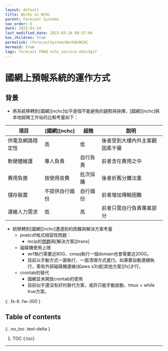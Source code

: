 ```yaml
---
layout: default
title: Works on NCHC
parent: Forecast Systems
nav_order: 6
date: 2023-03-24
last_modified_date: 2023-03-24 09:37:04
has_children: true
permalink: /ForecastSystem/WorkOnNCHC
mermaid: true
tags: forecast CMAQ nchc_service m3nc2gif
---
```


# 國網上預報系統的運作方式

## 背景

- 將系統移轉到[國網][nchc]似乎是個不能避免的趨勢與抉擇，[國網][nchc]與本地超微工作站的比較考量如下：

項目|[國網][nchc]|超微|說明
-|-|-|-
供電及網路穩定性|高|低|後者受到大樓內外主客觀因素干擾
軟硬體維護|專人負責|自行負責|前者含在費用之中
費用負擔|按使用收費|批次採購|後者折舊分攤沈重
儲存裝置|不提供自行備份|自行備份|前者增加傳輸困難
運維人力需求|低|高|前者只需自行負責專案部分

- 統移轉到[國網][nchc]遭遇到的困難與解決方案考量
  - pnetcdf格式相容性問題：
    - mcip的[問題](#序列運作方案)與[解決方案][trans]
  - 磁碟機使用上限
    - wrf執行需要近80G、cmaq執行一個domain也會需要近200G。
    - 目前以手動方式一面執行、一面清理方式進行。如果要自動連續執行，需有外部磁碟機連線(如aws s3)或[其他方案][fs]才行。
  - crontab的替代
    - 國網並未開放crontab的使用
    - 目前似乎還沒有好的替代方案，或許只能手動啟動、tmux + while true方案。


{: .fs-6 .fw-300 }

## Table of contents
{: .no_toc .text-delta }

1. TOC
{:toc}

---
